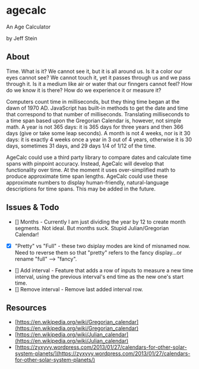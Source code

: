 # agecalc

An Age Calculator

by Jeff Stein

## About

Time.  What is it?  We cannot see it, but it is all around us.  Is it a color our eyes cannot see?  We cannot touch it, yet it passes through us and we pass through it.  Is it a medium like air or water that our finngers cannot feel?  How do we know it is there?  How do we experience it or measure it?

Computers count time in milliseconds, but they thing time began at the dawn of 1970 AD.  JavaScript has built-in methods to get the date and time that correspond to that number of milliseconds.  Translating milliseconds to a time span based upon the Gregorian Calendar is, however, not simple math.  A year is not 365 days: it is 365 days for three years and then 366 days (give or take some leap seconds).  A month is not 4 weeks, nor is it 30 days: it is exactly 4 weeks once a year in 3 out of 4 years, otherwise it is 30 days, sometimes 31 days, and 29 days 1/4 of 1/12 of the time.

AgeCalc could use a third party library to compare dates and calculate time spans with pinpoint accuracy.  Instead, AgeCalc will develop that functionality over time.  At the moment it uses over-simplified math to produce approximate time span lengths.  AgeCalc could use these approximate numbers to display human-friendly, natural-language descriptions for time spans.  This may be added in the future.


## Issues & Todo

* [] Months - Currently I am just dividing the year by 12 to create month segments.  Not ideal.  But months suck.  Stupid Julian/Gregorian Calendar!
* [X] "Pretty" vs "Full" - these two dsiplay modes are kind of misnamed now.  Need to reverse them so that "pretty" refers to the fancy display...or rename "full" --> "fancy".
* [] Add interval - Feature that adds a row of inputs to measure a new time interval, using the previous interval's end time as the new one's start time.
* [] Remove interval - Remove last added interval row.

## Resources

* [https://en.wikipedia.org/wiki/Gregorian_calendar](https://en.wikipedia.org/wiki/Gregorian_calendar)
* [https://en.wikipedia.org/wiki/Julian_calendar](https://en.wikipedia.org/wiki/Julian_calendar)
* [https://zyxyvy.wordpress.com/2013/01/27/calendars-for-other-solar-system-planets/](https://zyxyvy.wordpress.com/2013/01/27/calendars-for-other-solar-system-planets/)
